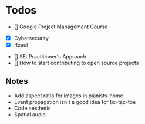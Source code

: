 # Todos

- [] Google Project Management Course
- [x] Cybersecurity
- [x] React
- [] SE: Practitioner's Approach
- [] How to start contributing to open source projects

## Notes

- Add aspect ratio for images in pianists-home
- Event propagation isn't a good idea for tic-tac-toe
- Code aesthetic
- Spatial audio